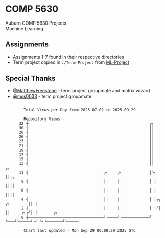 # COMP 5630
Auburn COMP 5630 Projects  
Machine Learning

## Assignments
- Assignments 1-7 found in their respective directories
- Term project copied in `./Term-Project` from [ML-Project](https://github.com/wumphlett/ML-Project)

## Special Thanks
- [@MatthewFreestone](https://github.com/MatthewFreestone) - term project groupmate and matrix wizard
- [@mss0033](https://github.com/mss0033) - term project groupmate

```

        Total Views per Day from 2025-07-02 to 2025-09-29

        Repository Views
      32 ┼                                                     ╭╮
      30 ┤                                                     ││
      28 ┤                                                     ││
      26 ┤                                                     ││
      23 ┤                                                     ││
      21 ┤                                                     ││
      19 ┤                                                     ││
      17 ┤                                                     ││
      15 ┤                                                     ││
      13 ┤                                                     ││                ╭╮
      11 ┤                                 ╭╮    ╭╮            │╰╮               ││╭╮
       9 ┤                                 ││    ││            │ │               ││││
       6 ┤                                 ││    ││            │ │               ││││
       4 ┤                                 ││    ││            │ │╭╮   ╭╮        ││││
       2 ┤                                 ││    ││            │ ╰╯│   ││     ╭╮╭╯│││       ╭╮
       0 ┼─────────────────────────────────╯╰────╯╰────────────╯   ╰───╯╰─────╯╰╯ ╰╯╰───────╯╰─────

        Chart last updated - Mon Sep 29 00:00:29 2025 UTC
        
```
